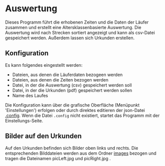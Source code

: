 # Auswertung
Dieses Programm führt die erhobenen Zeiten und die Daten der Läufer zusammen und erstellt eine Altersklassenbasierte Auswertung.
Die Auswertung wird nach Strecken sortiert angezeigt und kann als csv-Datei gespeichert werden.
Außerdem lassen sich Urkunden erstellen.

## Konfiguration
Es kann folgendes eingestellt werden:
- Dateien, aus denen die Läuferdaten bezogeen werden
- Dateien, aus denen die Zeiten bezogen werden
- Datei, in der die Auswertung (csv) gespeichert werden soll
- Datei, in der die Urkunden (pdf) gespeichert werden sollen
- Name des Laufes

Die Konfiguration kann über die grafische Oberfläche (Menüpunkt 'Einstellungen') erfolgen oder durch direktes editieren der json-Datei [.config](./.config).
Wenn die Datei `.config` nicht existiert, startet das Programm mit der Einstellungs-Seite.


## Bilder auf den Urkunden
Auf den Urkunden befinden sich Bilder oben links und rechts. Die entsprechenden Bilddateien werden aus dem Ordner [images](./images) bezogen und tragen die Dateinamen picLeft.jpg und picRight.jpg . 